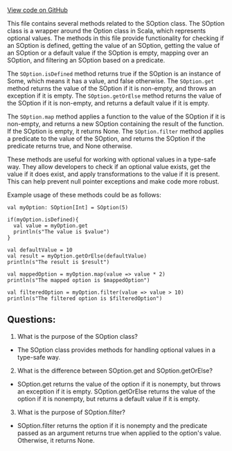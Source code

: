 [View code on GitHub](sigmastate-interpreterhttps://github.com/ScorexFoundation/sigmastate-interpreter/docs/spec/generated/SOption_methods.tex)

This file contains several methods related to the SOption class. The SOption class is a wrapper around the Option class in Scala, which represents optional values. The methods in this file provide functionality for checking if an SOption is defined, getting the value of an SOption, getting the value of an SOption or a default value if the SOption is empty, mapping over an SOption, and filtering an SOption based on a predicate.

The `SOption.isDefined` method returns true if the SOption is an instance of Some, which means it has a value, and false otherwise. The `SOption.get` method returns the value of the SOption if it is non-empty, and throws an exception if it is empty. The `SOption.getOrElse` method returns the value of the SOption if it is non-empty, and returns a default value if it is empty.

The `SOption.map` method applies a function to the value of the SOption if it is non-empty, and returns a new SOption containing the result of the function. If the SOption is empty, it returns None. The `SOption.filter` method applies a predicate to the value of the SOption, and returns the SOption if the predicate returns true, and None otherwise.

These methods are useful for working with optional values in a type-safe way. They allow developers to check if an optional value exists, get the value if it does exist, and apply transformations to the value if it is present. This can help prevent null pointer exceptions and make code more robust. 

Example usage of these methods could be as follows:

```
val myOption: SOption[Int] = SOption(5)

if(myOption.isDefined){
  val value = myOption.get
  println(s"The value is $value")
}

val defaultValue = 10
val result = myOption.getOrElse(defaultValue)
println(s"The result is $result")

val mappedOption = myOption.map(value => value * 2)
println(s"The mapped option is $mappedOption")

val filteredOption = myOption.filter(value => value > 10)
println(s"The filtered option is $filteredOption")
```
## Questions: 
 1. What is the purpose of the SOption class?
- The SOption class provides methods for handling optional values in a type-safe way.

2. What is the difference between SOption.get and SOption.getOrElse?
- SOption.get returns the value of the option if it is nonempty, but throws an exception if it is empty. SOption.getOrElse returns the value of the option if it is nonempty, but returns a default value if it is empty.

3. What is the purpose of SOption.filter?
- SOption.filter returns the option if it is nonempty and the predicate passed as an argument returns true when applied to the option's value. Otherwise, it returns None.